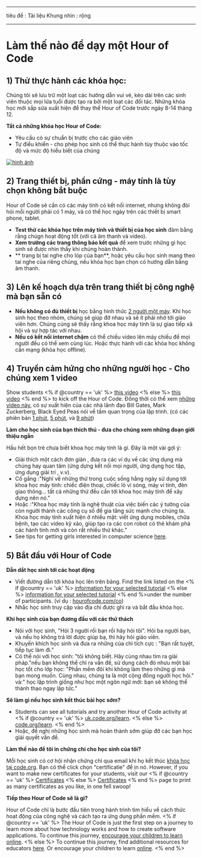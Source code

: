 * * *

tiêu đề : Tài liệu Khung nhìn : rộng

* * *

# Làm thế nào để dạy một Hour of Code

## 1) Thử thực hành các khóa học:

Chúng tôi sẽ lưu trữ một loạt các hướng dẫn vui vẻ, kéo dài trên các sinh viên thuộc mọi lứa tuổi được tạo ra bởi một loạt các đối tác. Những khóa học mới sắp sửa xuất hiện để thay thế Hour of Code trước ngày 8-14 tháng 12.

**Tất cả những khóa học Hour of Code:**

  * Yêu cầu có sự chuẩn bị trước cho các giáo viên
  * Tự điều khiển - cho phép học sinh có thể thực hành tùy thuộc vào tốc độ và mức độ hiểu biết của chúng

[![hình ảnh](http://code.org/images/tutorials.png)](http://code.org/learn)

## 2) Trang thiết bị, phần cứng - máy tính là tùy chọn không bắt buộc

Hour of Code sẽ cần có các máy tính có kết nối internet, nhưng không đòi hỏi mỗi người phải có 1 máy, và có thể học ngày trên các thiết bị smart phone, tablet.

  * **Test thử các khóa học trên máy tính và thiết bị của học sinh** đảm bằng rằng chúgn hoạt động tốt (với cả âm thanh và video).
  * **Xem trường các trang thông báo kết quả** để xem trước những gì học sinh sẽ được nhìn thấy khi chúng hoàn thành. 
  * ** trang bị tai nghe cho lóp của bạn**, hoặc yêu cầu học sinh mang theo tai nghe của riêng chúng, nếu khóa học bạn chọn có hướng dẫn bằng âm thanh.

## 3) Lên kế hoạch dựa trên trang thiết bị công nghệ mà bạn sẵn có

  * **Nếu không có đủ thiết bị** học bằng hình thức [2 người một máy](http://www.ncwit.org/resources/pair-programming-box-power-collaborative-learning). Khi học sinh học theo nhóm, chúng sẽ giúp đỡ nhau và sẽ ít phải nhờ tới giáo viên hơn. Chúng cúng sẽ thấy rằng khoa học máy tính là sự giao tiếp xã hội và sự hợp tác với nhau.
  * **Nếu có kết nối internet chậm** có thể chiếu video lên máy chiếu để mọi người đều có thể xem cùng lúc. Hoặc thực hành với các khóa học không cần mạng (khóa học offline).

## 4) Truyền cảm hứng cho những người học - Cho chúng xem 1 video

Show students <% if @country == 'uk' %> [this video](https://www.youtube.com/watch?v=96B5-JGA9EQ) <% else %> [this video](http://www.youtube.com/watch?v=FC5FbmsH4fw) <% end %> to kick off the Hour of Code. Đồng thời có thể xem [những video này](http://youtube.com/codeorg), có sự xuất hiện của các nhà lãnh đạo Bill Gates, Mark Zuckerberg, Black Eyed Peas nói về tầm quan trọng của lập trình. (có các phiên bản [1 phút](https://www.youtube.com/watch?v=qYZF6oIZtfc), [5 phút](https://www.youtube.com/watch?v=nKIu9yen5nc), và [9 phút](https://www.youtube.com/watch?v=dU1xS07N-FA))

**Làm cho học sinh của bạn thích thú - đưa cho chúng xem những đoạn giới thiệu ngắn**

Hầu hết bọn trẻ chưa biết khoa học máy tính là gì. Đây là một vài gợi ý:

  * Giải thích một cách đơn giản , đưa ra các ví dụ về các ứng dụng mà chúng hay quan tâm (ứng dựng kết nối mọi người, ứng dụng học tập, ứng dụng giải trí , v.v).
  * Cố gắng :"Nghĩ về những thứ trong cuộc sống hằng ngày sử dụng tới khoa học máy tính: chiếc điện thoại, chiếc lò vi sóng, máy vi tính, đèn giao thông... tất cả những thứ đều cần tới khoa học máy tính để xây dựng nên nó."
  * Hoặc :"Khoa học máy tính là nghệ thuật của việc biến các ý tưởng của còn người thành các công cụ số để gia tăng sức mạnh cho chúng ta. Khoa học máy tính xuất hiện ở nhiều mặt: viết ứng dụng mobiles, chữa bệnh, tạo các video kỹ xảo, giúp tạo ra các con robot có thẻ khám phá các hành tình mới và còn rất nhiều thứ khác."
  * See tips for getting girls interested in computer science [here](http://code.org/girls). 

## 5) Bắt đầu với Hour of Code

**Dẫn dắt học sinh tới các hoạt động**

  * Viết đường dẫn tới khóa học lên trên bảng. Find the link listed on the <% if @country == 'uk' %> [information for your selected tutorial](http://uk.code.org/learn) <% else %> [information for your selected tutorial](http://code.org/learn) <% end %>under the number of participants. (ví dụ : [hourofcode.com/co](http://code.org/learn)) 
  * Nhắc học sinh truy cập vào địa chỉ được ghi ra và bắt đầu khóa học.

**Khi học sinh của bạn đương đầu với các thử thách**

  * Nói với học sinh, "Hỏi 3 người rồi bạn rồi hãy hỏi tôi". Hỏi ba người bạn, và nếu họ không trả lời được giúp bạ, thì hãy hỏi giáo viên.
  * Khuyến khích học sinh và đưa ra những của chỉ tích cực : "Bạn rất tuyệt, tiếp tục làm đi."
  * Có thể nói với học sinh: "tôi không biết. Hãy cùng nhau tìm ra giải pháp."nếu bạn không thể chỉ ra vấn đề, sử dụng cách đó nhưu một bài học tốt cho lớp học: "Phần mềm đôi khi không làm theo những gì mà bạn mong muốn. Cùng nhau, chúng ta là một cộng đồng người học hỏi." và:" học lập trình giống như học một ngôn ngữ mới: bạn sẽ không thể thành thạo ngay lập tức."

**Sẽ làm gì nếu học sinh kết thúc bài học sớm?**

  * Students can see all tutorials and try another Hour of Code activity at <% if @country == 'uk' %> [uk.code.org/learn](http://uk.code.org/learn). <% else %> [code.org/learn](http://code.org/learn). <% end %> 
  * Hoặc, đề nghị những học sinh mà hoàn thành sớm giúp đỡ các bạn học giải quyết vấn đề.

**Làm thế nào để tôi in chứng chỉ cho học sinh của tôi?**

Mỗi học sinh có cơ hội nhận chứng chỉ qua email khi họ kết thúc [ khóa học tại code.org](http://studio.code.org). Bạn có thể click chọn "certificatie" để ịn nó. However, if you want to make new certificates for your students, visit our <% if @country == 'uk' %> [Certificates](http://uk.code.org/certificates) <% else %> [Certificates](http://code.org/certificates) <% end %> page to print as many certificates as you like, in one fell swoop!

**Tiếp theo Hour of Code sẽ là gì?**

Hour of Code chỉ là bước đầu tiên trong hành trình tìm hiểu về cách thức hoạt động của công nghệ và cách tạo ra ứng dụng phần mềm. <% if @country == 'uk' %> The Hour of Code is just the first step on a journey to learn more about how technology works and how to create software applications. To continue this journey, [encourage your children to learn online](http://uk.code.org/learn/beyond). <% else %> To continue this journey, find additional resources for educators [here](http://code.org/educate). Or encourage your children to learn [online](http://code.org/learn/beyond). <% end %>